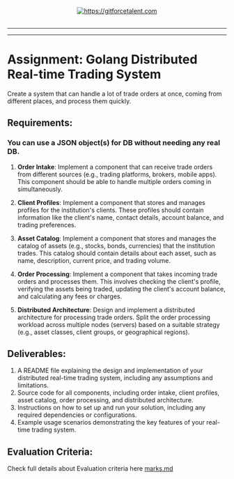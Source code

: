 <div align="center">
	<a target="_blank" href="https://gitforcetalent.com">
        <picture>
            <source media="(prefers-color-scheme: dark)" srcset="https://gitforcetalent.com/_next/image?url=%2Fimages%2Flogo-light.png&w=1920&q=75">
            <source media="(prefers-color-scheme: light)" srcset="https://gitforcetalent.com/_next/image?url=%2Fimages%2Flogo.png&w=1920&q=75">
            <img alt="https://gitforcetalent.com" src="https://gitforcetalent.com/_next/image?url=%2Fimages%2Flogo.png">
        </picture>
	</a>
    <br />
    <br />
</div>

---

---

# Assignment: Golang Distributed Real-time Trading System

Create a system that can handle a lot of trade orders at once, coming from different places, and process them quickly.

## Requirements:

### You can use a JSON object(s) for DB without needing any real DB.

1. **Order Intake**: Implement a component that can receive trade orders from different sources (e.g., trading platforms, brokers, mobile apps). This component should be able to handle multiple orders coming in simultaneously.

2. **Client Profiles**: Implement a component that stores and manages profiles for the institution's clients. These profiles should contain information like the client's name, contact details, account balance, and trading preferences.

3. **Asset Catalog**: Implement a component that stores and manages the catalog of assets (e.g., stocks, bonds, currencies) that the institution trades. This catalog should contain details about each asset, such as name, description, current price, and trading volume.

4. **Order Processing**: Implement a component that takes incoming trade orders and processes them. This involves checking the client's profile, verifying the assets being traded, updating the client's account balance, and calculating any fees or charges.

5. **Distributed Architecture**: Design and implement a distributed architecture for processing trade orders. Split the order processing workload across multiple nodes (servers) based on a suitable strategy (e.g., asset classes, client groups, or geographical regions).

## Deliverables:

1. A README file explaining the design and implementation of your distributed real-time trading system, including any assumptions and limitations.
2. Source code for all components, including order intake, client profiles, asset catalog, order processing, and distributed architecture.
3. Instructions on how to set up and run your solution, including any required dependencies or configurations.
4. Example usage scenarios demonstrating the key features of your real-time trading system.

## Evaluation Criteria:

Check full details about Evaluation criteria here [marks.md](MARKS.md)
